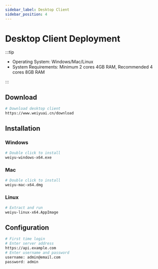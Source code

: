 ```yaml
---
sidebar_label: Desktop Client
sidebar_position: 4
---
```


# Desktop Client Deployment

:::tip

- Operating System: Windows/Mac/Linux
- System Requirements: Minimum 2 cores 4GB RAM, Recommended 4 cores 8GB RAM

:::

## Download

```bash
# Download desktop client
https://www.weiyuai.cn/download
```

## Installation

### Windows

```bash
# Double click to install
weiyu-windows-x64.exe
```

### Mac

```bash
# Double click to install
weiyu-mac-x64.dmg
```

### Linux

```bash
# Extract and run
weiyu-linux-x64.AppImage
```

## Configuration

```bash
# First time login
# Enter server address
https://api.example.com
# Enter username and password
username: admin@email.com
password: admin
```
